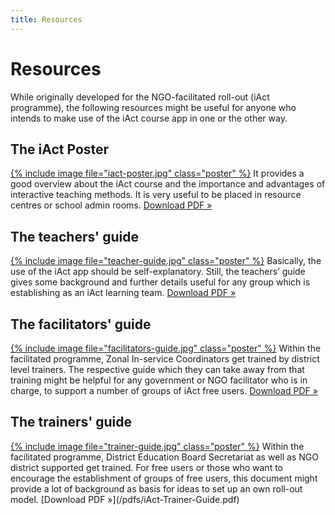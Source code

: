 ```yaml
---
title: Resources
---
```


# Resources

While originally developed for the NGO-facilitated roll-out (iAct programme), the following resources might be useful for anyone who intends to make use of the iAct course app in one or the other way.

## The iAct Poster

<a href="/pdfs/iAct-poster.pdf" target="_blank">{% include image file="iact-poster.jpg" class="poster" %}</a>
It provides a good overview about the iAct course and the importance and advantages of interactive teaching methods. It is very useful to be placed in resource centres or school admin rooms. [Download PDF »](/pdfs/iAct-poster.pdf)

## The teachers' guide

<a href="/pdfs/iAct-Teacher-Guide.pdf" target="_blank">{% include image file="teacher-guide.jpg" class="poster" %}</a>
Basically, the use of the iAct app should be self-explanatory. Still, the teachers’ guide gives some background and further details useful for any group which is establishing as an iAct learning team. [Download PDF »](/pdfs/iAct-Teacher-Guide.pdf)

## The facilitators' guide

<a href="/pdfs/iAct-Facilitator-Guide.pdf" target="_blank">{% include image file="facilitators-guide.jpg" class="poster" %}</a>
Within the facilitated programme, Zonal In-service Coordinators get trained by district level trainers. The respective guide which they can take away from that training might be helpful for any government or NGO facilitator who is in charge, to support a number of groups of iAct free users. [Download PDF »](/pdfs/iAct-Facilitator-Guide.pdf)


## The trainers' guide

<a href="/pdfs/iAct-Trainer-Guide.pdf" target="_blank">
{% include image file="trainer-guide.jpg" class="poster" %}</a>
Within the facilitated programme, District Education Board Secretariat as well as NGO district supported get trained. For free users or those who want to encourage the establishment of groups of free users, this document might provide a lot of background as basis for ideas to set up an own roll-out model. [Download PDF »](/pdfs/iAct-Trainer-Guide.pdf)
